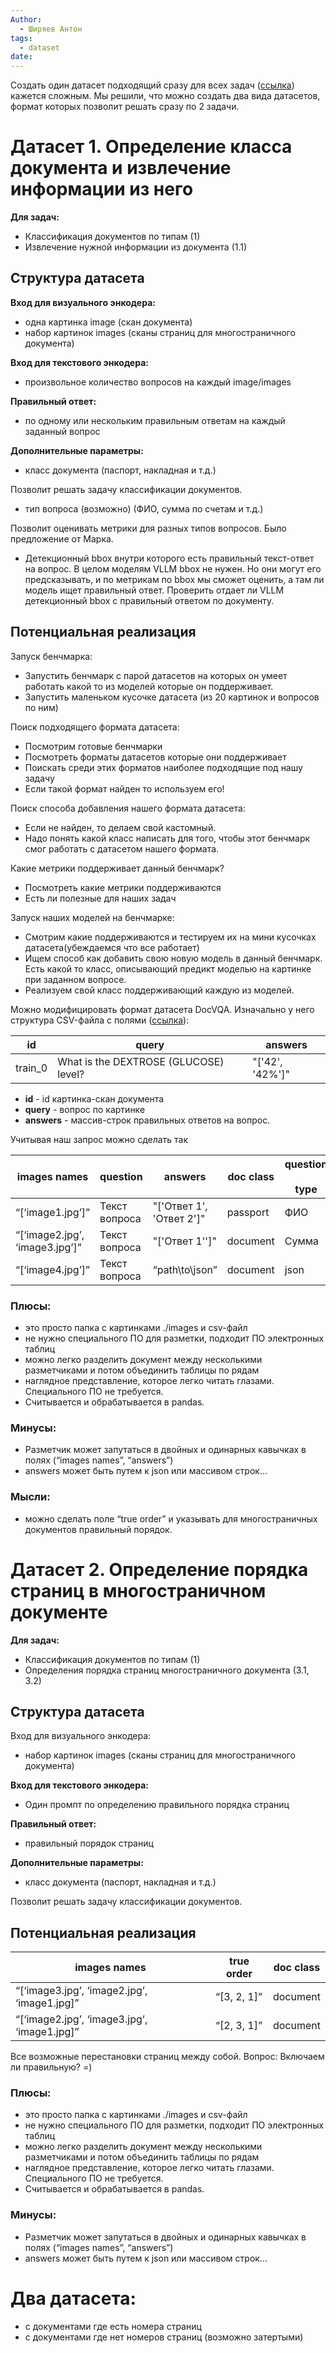 ```yaml
---
Author:
  - Ширяев Антон
tags:
  - dataset
date:
---
```


Создать один датасет подходящий сразу для всех задач ([ссылка](Задачи%20от%20бизнеса.md)) кажется сложным.
Мы решили, что можно создать два вида датасетов, формат которых позволит решать сразу по 2 задачи.
# Датасет 1. Определение класса документа и извлечение информации из него

**Для задач:**
- Классификация документов по типам (1)    
- Извлечение нужной информации из документа (1.1)    
## Структура датасета

**Вход для визуального энкодера:**
* одна картинка image (скан документа)
* набор картинок images (сканы страниц для многостраничного документа)

**Вход для текстового энкодера:**
* произвольное количество вопросов на каждый image/images

**Правильный ответ:**
* по одному или нескольким правильным ответам на каждый заданный вопрос

**Дополнительные параметры:**
* класс документа (паспорт, накладная и т.д.)

Позволит решать задачу классификации документов.
* тип вопроса (возможно) (ФИО, сумма по счетам и т.д.)

Позволит оценивать метрики для разных типов вопросов.
Было предложение от Марка.

* Детекционный bbox внутри которого есть правильный текст-ответ на вопрос.
В целом моделям VLLM bbox не нужен. Но они могут его предсказывать, и по метрикам по bbox мы сможет оценить, а там ли модель ищет правильный ответ.
Проверить отдает ли VLLM детекционный bbox с правильный ответом по документу.

## Потенциальная реализация

Запуск бенчмарка:
- Запустить бенчмарк с парой датасетов на которых он умеет работать какой то из моделей которые он поддерживает.   
- Запустить маленьком кусочке датасета (из 20 картинок и вопросов по ним)    

Поиск подходящего формата датасета:
- Посмотрим готовые бенчмарки    
- Посмотреть форматы датасетов которые они поддерживает    
- Поискать среди этих форматов наиболее подходящие под нашу задачу    
- Если такой формат найден то используем его!    

Поиск способа добавления нашего формата датасета:
- Если не найден, то делаем свой кастомный.    
- Надо понять какой класс написать для того, чтобы этот бенчмарк смог работать с датасетом нашего формата.    

Какие метрики поддерживает данный бенчмарк?
- Посмотреть какие метрики поддерживаются    
- Есть ли полезные для наших задач    

Запуск наших моделей на бенчмарке:
- Смотрим какие поддерживаются и тестируем их на мини кусочках датасета(убеждаемся что все работает)    
- Ищем способ как добавить свою новую модель в данный бенчмарк. Есть какой то класс, описывающий предикт моделью на картинке при заданном вопросе.    
- Реализуем свой класс поддерживающий каждую из моделей. 

Можно модифицировать формат датасета DocVQA.
Изначально у него структура CSV-файла с полями ([ссылка](https://gist.github.com/NSTiwari/04257efebf61a58cdf5e0e136a8e4f6c)): 

| id      | query                                 | answers         |
| ------- | ------------------------------------- | --------------- |
| train_0 | What is the DEXTROSE (GLUCOSE) level? | "['42', '42%']" |

- **id** - id картинка-скан документа    
- **query** - вопрос по картинке    
- **answers** - массив-строк правильных ответов на вопрос.  

Учитывая наш запрос можно сделать так

| images names                   | question      | answers                  | doc class | question<br><br>type | answear bbox    |
| ------------------------------ | ------------- | ------------------------ | --------- | -------------------- | --------------- |
| “[‘image1.jpg’]”               | Текст вопроса | "['Ответ 1', 'Ответ 2']" | passport  | ФИО                  | “[10,20,30,40]” |
| “[‘image2.jpg’, ‘image3.jpg’]” | Текст вопроса | "['Ответ 1'']"           | document  | Сумма                | “[10,20,30,40]” |
| “[‘image4.jpg’]”               | Текст вопроса | “path\to\json”           | document  | json                 | ?               |

### Плюсы:
- это просто папка с картинками ./images и csv-файл    
- не нужно специального ПО для разметки, подходит ПО электронных таблиц    
- можно легко разделить документ между несколькими разметчиками и потом объединить таблицы по рядам    
- наглядное представление, которое легко читать глазами. Специального ПО не требуется.    
- Считывается и обрабатывается в pandas.   
### Минусы:
- Разметчик может запутаться в двойных и одинарных кавычках в полях (“images names”, “answers”)    
- answers может быть путем к json или массивом строк… 
### Мысли:
- можно сделать поле “true order” и указывать для многостраничных документов правильный порядок.

# Датасет 2. Определение порядка страниц в многостраничном документе

**Для задач:**
- Классификация документов по типам (1)    
- Определения порядка страниц многостраничного документа (3.1, 3.2)  
## Структура датасета

Вход для визуального энкодера:
* набор картинок images (сканы страниц для многостраничного документа)

**Вход для текстового энкодера:**
* Один промпт по определению правильного порядка страниц

**Правильный ответ:**
* правильный порядок страниц

**Дополнительные параметры:**
* класс документа (паспорт, накладная и т.д.)

Позволит решать задачу классификации документов.

## Потенциальная реализация 

| images names                                | true order  | doc class |
| ------------------------------------------- | ----------- | --------- |
| “[‘image3.jpg’, ‘image2.jpg’, ‘image1.jpg]” | “[3, 2, 1]” | document  |
| “[‘image2.jpg’, ‘image3.jpg’, ‘image1.jpg]” | “[2, 3, 1]” | document  |

Все возможные перестановки страниц между собой.
Вопрос: Включаем ли правильную? =) 

### Плюсы:
- это просто папка с картинками ./images и csv-файл    
- не нужно специального ПО для разметки, подходит ПО электронных таблиц    
- можно легко разделить документ между несколькими разметчиками и потом объединить таблицы по рядам    
- наглядное представление, которое легко читать глазами. Специального ПО не требуется.    
- Считывается и обрабатывается в pandas.    

### Минусы:
- Разметчик может запутаться в двойных и одинарных кавычках в полях (“images names”, “answers”)    
- answers может быть путем к json или массивом строк…  

# Два датасета:

- с документами где есть номера страниц    
- с документами где нет номеров страниц (возможно затертыми)   